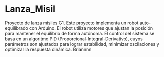 # Lanza_Misil
Proyecto de lanza misiles G1. Este proyecto implementa un robot auto-equilibrado con Arduino.
El robot utiliza motores que ajustan la posición para mantener el equilibrio de forma autónoma. 
El control del sistema se basa en un algoritmo PID (Proporcional-Integral-Derivativo), cuyos parámetros son ajustados para lograr estabilidad, minimizar oscilaciones y optimizar la respuesta dinámica. 
Briannnn